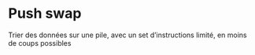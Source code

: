 # Push swap

Trier des données sur une pile, avec un set d’instructions limité, en moins de coups possibles
